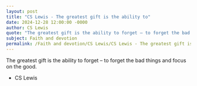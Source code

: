 ```yaml
---
layout: post
title: "CS Lewis - The greatest gift is the ability to"
date: 2024-12-28 12:00:00 -0000
author: CS Lewis
quote: "The greatest gift is the ability to forget – to forget the bad things and focus on the good."
subject: Faith and devotion
permalink: /Faith and devotion/CS Lewis/CS Lewis - The greatest gift is the ability to
---
```


The greatest gift is the ability to forget – to forget the bad things and focus on the good.

- CS Lewis
